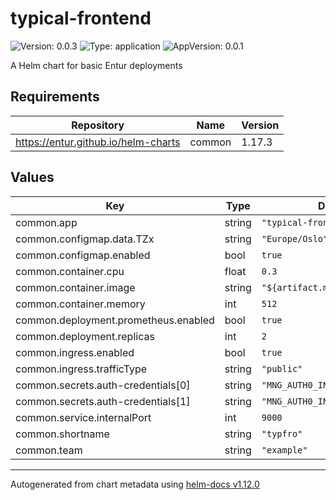 # typical-frontend

![Version: 0.0.3](https://img.shields.io/badge/Version-0.0.3-informational?style=flat-square) ![Type: application](https://img.shields.io/badge/Type-application-informational?style=flat-square) ![AppVersion: 0.0.1](https://img.shields.io/badge/AppVersion-0.0.1-informational?style=flat-square)

A Helm chart for basic Entur deployments

## Requirements

| Repository | Name | Version |
|------------|------|---------|
| https://entur.github.io/helm-charts | common | 1.17.3 |

## Values

| Key | Type | Default | Description |
|-----|------|---------|-------------|
| common.app | string | `"typical-frontend"` |  |
| common.configmap.data.TZx | string | `"Europe/Oslo"` |  |
| common.configmap.enabled | bool | `true` |  |
| common.container.cpu | float | `0.3` |  |
| common.container.image | string | `"${artifact.metadata.image}"` |  |
| common.container.memory | int | `512` |  |
| common.deployment.prometheus.enabled | bool | `true` |  |
| common.deployment.replicas | int | `2` |  |
| common.ingress.enabled | bool | `true` |  |
| common.ingress.trafficType | string | `"public"` |  |
| common.secrets.auth-credentials[0] | string | `"MNG_AUTH0_INT_CLIENT_ID"` |  |
| common.secrets.auth-credentials[1] | string | `"MNG_AUTH0_INT_CLIENT_SECRET"` |  |
| common.service.internalPort | int | `9000` |  |
| common.shortname | string | `"typfro"` |  |
| common.team | string | `"example"` |  |

----------------------------------------------
Autogenerated from chart metadata using [helm-docs v1.12.0](https://github.com/norwoodj/helm-docs/releases/v1.12.0)
